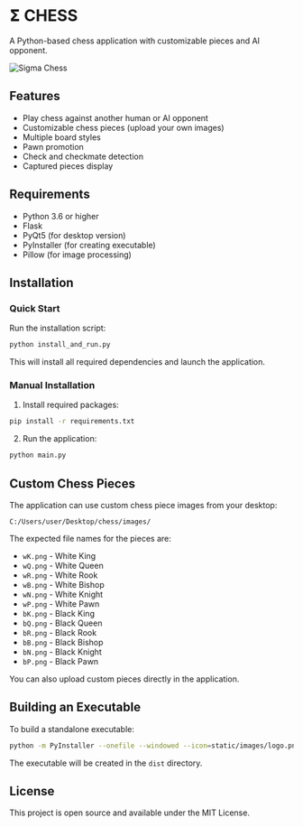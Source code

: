 
# 𝝨 CHESS

A Python-based chess application with customizable pieces and AI opponent.

![Sigma Chess](static/images/logo.png)

## Features

- Play chess against another human or AI opponent
- Customizable chess pieces (upload your own images)
- Multiple board styles
- Pawn promotion
- Check and checkmate detection
- Captured pieces display

## Requirements

- Python 3.6 or higher
- Flask
- PyQt5 (for desktop version)
- PyInstaller (for creating executable)
- Pillow (for image processing)

## Installation

### Quick Start

Run the installation script:

```bash
python install_and_run.py
```

This will install all required dependencies and launch the application.

### Manual Installation

1. Install required packages:

```bash
pip install -r requirements.txt
```

2. Run the application:

```bash
python main.py
```

## Custom Chess Pieces

The application can use custom chess piece images from your desktop:

`C:/Users/user/Desktop/chess/images/`

The expected file names for the pieces are:
- `wK.png` - White King
- `wQ.png` - White Queen
- `wR.png` - White Rook
- `wB.png` - White Bishop
- `wN.png` - White Knight
- `wP.png` - White Pawn
- `bK.png` - Black King
- `bQ.png` - Black Queen
- `bR.png` - Black Rook
- `bB.png` - Black Bishop
- `bN.png` - Black Knight
- `bP.png` - Black Pawn

You can also upload custom pieces directly in the application.

## Building an Executable

To build a standalone executable:

```bash
python -m PyInstaller --onefile --windowed --icon=static/images/logo.png --name="Sigma-Chess" main.py
```

The executable will be created in the `dist` directory.

## License

This project is open source and available under the MIT License.
